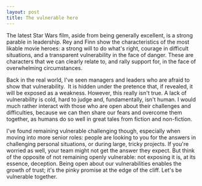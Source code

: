 ```yaml
---
layout: post
title: The vulnerable hero
---
```


The latest Star Wars film, aside from being generally excellent, is a strong parable in leadership. Rey and Finn show the characteristics of the most likable movie heroes: a strong will to do what's right, courage in difficult situations, and a transparent vulnerability in the face of danger. These are characters that we can clearly relate to, and rally support for, in the face of overwhelming circumstances.

Back in the real world, I've seen managers and leaders who are afraid to show that vulnerability.  It is hidden under the pretence that, if revealed, it will be exposed as a weakness. However, this really isn't true. A lack of vulnerability is cold, hard to judge and, fundamentally, isn't human. I would much rather interact with those who are open about their challenges and difficulties, because we can then share our fears and overcome them together, as humans do so well in great tales from fiction and non-fiction. 

I've found remaining vulnerable challenging though, especially when moving into more senior roles: people are looking to you for the answers in challenging personal situations, or during large, tricky projects. If you're worried as well, your team might not get the answer they expect. But think of the opposite of not remaining openly vulnerable: not exposing it is, at its essence, deception. Being open about our vulnerabilities enables the growth of trust; it's the pinky promise at the edge of the cliff. Let's be vulnerable together.

